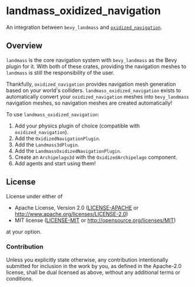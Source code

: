 # landmass_oxidized_navigation

An integration between `bevy_landmass` and
[`oxidized_navigation`](https://github.com/TheGrimsey/oxidized_navigation).

## Overview

`landmass` is the core navigation system with `bevy_landmass` as the Bevy plugin
for it. With both of these crates, providing the navigation meshes to `landmass`
is still the responsibility of the user.

Thankfully, `oxidized_navigation` provides navigation mesh generation based on
your world's colliders. `landmass_oxidized_navigation` exists to automatically
convert your `oxidized_navigation` meshes into `bevy_landmass` navigation
meshes, so navigation meshes are created automatically!

To use `landmass_oxidized_navigation`:
1) Add your physics plugin of choice (compatible with `oxidized_navigation`).
2) Add the `OxidizedNavigationPlugin`.
3) Add the `Landmass3dPlugin`.
4) Add the `LandmassOxidizedNavigationPlugin`.
5) Create an `Archipelago3d` with the `OxidizedArchipelago` component.
6) Add agents and start using them!

## License

License under either of

* Apache License, Version 2.0 ([LICENSE-APACHE](LICENSE-APACHE) or <http://www.apache.org/licenses/LICENSE-2.0>)
* MIT license ([LICENSE-MIT](LICENSE-MIT) or <http://opensource.org/licenses/MIT>)

at your option.

### Contribution

Unless you explicitly state otherwise, any contribution intentionally submitted
for inclusion in the work by you, as defined in the Apache-2.0 license, shall
be dual licensed as above, without any additional terms or conditions.

